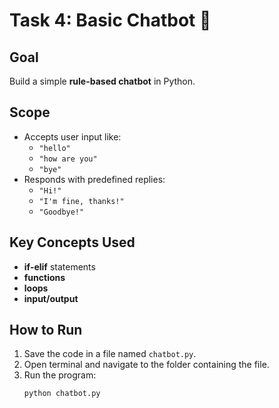 # Task 4: Basic Chatbot 🤖

## Goal
Build a simple **rule-based chatbot** in Python.

## Scope
- Accepts user input like:
  - `"hello"`
  - `"how are you"`
  - `"bye"`
- Responds with predefined replies:
  - `"Hi!"`
  - `"I'm fine, thanks!"`
  - `"Goodbye!"`

## Key Concepts Used
- **if-elif** statements
- **functions**
- **loops**
- **input/output**

## How to Run
1. Save the code in a file named `chatbot.py`.
2. Open terminal and navigate to the folder containing the file.
3. Run the program:
   ```bash
   python chatbot.py
